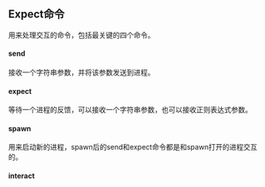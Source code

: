 ## Expect命令
用来处理交互的命令，包括最关键的四个命令。

#### send
接收一个字符串参数，并将该参数发送到进程。

#### expect
等待一个进程的反馈，可以接收一个字符串参数，也可以接收正则表达式参数。

#### spawn
用来启动新的进程，spawn后的send和expect命令都是和spawn打开的进程交互的。

#### interact
